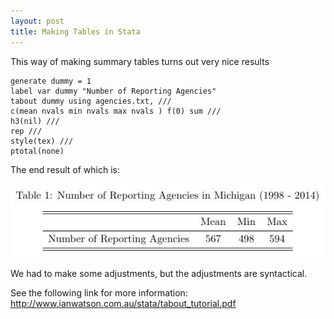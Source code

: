 ```yaml
---
layout: post
title: Making Tables in Stata
---
```


This way of making summary tables turns out very nice results
```
generate dummy = 1
label var dummy "Number of Reporting Agencies"
tabout dummy using agencies.txt, ///
c(mean nvals min nvals max nvals ) f(0) sum ///
h3(nil) ///
rep ///
style(tex) ///
ptotal(none)
```

The end result of which is:

![Reporting Agencies](/images/agencies.jpg "Reporting Agencies in Michigan")

We had to make some adjustments, but the adjustments are syntactical.

See the following link for more information:
http://www.ianwatson.com.au/stata/tabout_tutorial.pdf
